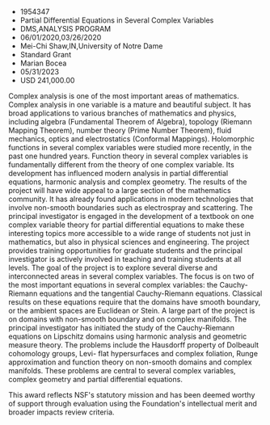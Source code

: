 
* 1954347
* Partial Differential Equations in Several Complex Variables
* DMS,ANALYSIS PROGRAM
* 06/01/2020,03/26/2020
* Mei-Chi Shaw,IN,University of Notre Dame
* Standard Grant
* Marian Bocea
* 05/31/2023
* USD 241,000.00

Complex analysis is one of the most important areas of mathematics. Complex
analysis in one variable is a mature and beautiful subject. It has broad
applications to various branches of mathematics and physics, including algebra
(Fundamental Theorem of Algebra), topology (Riemann Mapping Theorem), number
theory (Prime Number Theorem), fluid mechanics, optics and electrostatics
(Conformal Mappings). Holomorphic functions in several complex variables were
studied more recently, in the past one hundred years. Function theory in several
complex variables is fundamentally different from the theory of one complex
variable. Its development has influenced modern analysis in partial differential
equations, harmonic analysis and complex geometry. The results of the project
will have wide appeal to a large section of the mathematics community. It has
already found applications in modern technologies that involve non-smooth
boundaries such as electrospray and scattering. The principal investigator is
engaged in the development of a textbook on one complex variable theory for
partial differential equations to make these interesting topics more accessible
to a wide range of students not just in mathematics, but also in physical
sciences and engineering. The project provides training opportunities for
graduate students and the principal investigator is actively involved in
teaching and training students at all levels. The goal of the project is to
explore several diverse and interconnected areas in several complex variables.
The focus is on two of the most important equations in several complex
variables: the Cauchy-Riemann equations and the tangential Cauchy-Riemann
equations. Classical results on these equations require that the domains have
smooth boundary, or the ambient spaces are Euclidean or Stein. A large part of
the project is on domains with non-smooth boundary and on complex manifolds. The
principal investigator has initiated the study of the Cauchy-Riemann equations
on Lipschitz domains using harmonic analysis and geometric measure theory. The
problems include the Hausdorff property of Dolbeault cohomology groups, Levi-
flat hypersurfaces and complex foliation, Runge approximation and function
theory on non-smooth domains and complex manifolds. These problems are central
to several complex variables, complex geometry and partial differential
equations.

This award reflects NSF's statutory mission and has been deemed worthy of
support through evaluation using the Foundation's intellectual merit and broader
impacts review criteria.
